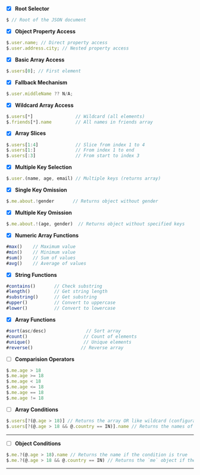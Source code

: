 - [x] **Root Selector**

```js
$ // Root of the JSON document
```

- [x] **Object Property Access**

```js
$.user.name; // Direct property access
$.user.address.city; // Nested property access
```

- [x] **Basic Array Access**

```js
$.users[0]; // First element
```


- [x] **Fallback Mechanism**

```js
$.user.middleName ?? N/A;
```

- [x] **Wildcard Array Access**

```js
$.users[*]                // Wildcard (all elements)
$.friends[*].name         // All names in friends array
```

- [x] **Array Slices**

```js
$.users[1:4]              // Slice from index 1 to 4
$.users[1:]               // From index 1 to end
$.users[:3]               // From start to index 3
```

- [x] **Multiple Key Selection**

```js
$.user.(name, age, email) // Multiple keys (returns array)
```

- [x] **Single Key Omission**

```js
$.me.about.!gender       // Returns object without gender
```

- [x] **Multiple Key Omission**

```js
$.me.about.!(age, gender)  // Returns object without specified keys
```


- [x] **Numeric Array Functions**

```js
#max()    // Maximum value
#min()    // Minimum value
#sum()    // Sum of values
#avg()    // Average of values
```

- [x] **String Functions**

```js
#contains()       // Check substring
#length()         // Get string length
#substring()      // Get substring
#upper()          // Convert to uppercase
#lower()          // Convert to lowercase
```

- [x] **Array Functions**

```js
#sort(asc/desc)               // Sort array
#count()                     // Count of elements
#unique()                    // Unique elements
#reverse()                  // Reverse array
```

- [ ] **Comparision Operators**

```js
$.me.age > 18
$.me.age >= 18
$.me.age < 18
$.me.age <= 18
$.me.age == 18
$.me.age != 18
```

- [ ] **Array Conditions**

```js
$.users[?(@.age > 18)] // Returns the array OR like wildcard (configurable)
$.users[?(@.age > 18 && @.country == IN)].name // Returns the names of users who fulfills the condition and if the return type is set to wildcard like.
```

---
- [ ] **Object Conditions**

```js
$.me.?(@.age > 18).name // Returns the name if the condition is true
$.me.?(@.age > 18 && @.country == IN) // Returns the `me` object if the condition is true
```

---

